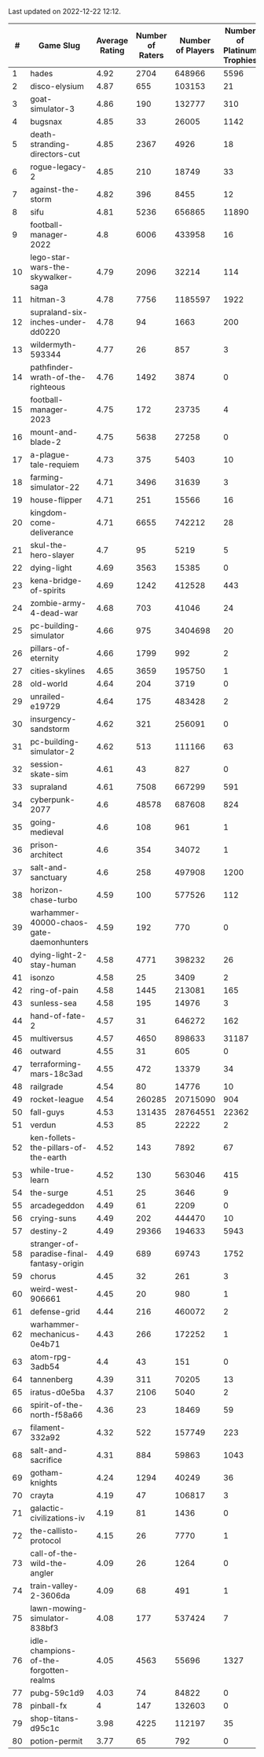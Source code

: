Last updated on 2022-12-22 12:12.


|#|Game Slug|Average Rating|Number of Raters|Number of Players|Number of Platinum Trophies|Max Rarity (%)|
|---|---|---|---|---|---|---|
|1|hades|4.92|2704|648966|5596|89|
|2|disco-elysium|4.87|655|103153|21|28|
|3|goat-simulator-3|4.86|190|132777|310|91|
|4|bugsnax|4.85|33|26005|1142|97|
|5|death-stranding-directors-cut|4.85|2367|4926|18|92|
|6|rogue-legacy-2|4.85|210|18749|33|2|
|7|against-the-storm|4.82|396|8455|12|33|
|8|sifu|4.81|5236|656865|11890|96|
|9|football-manager-2022|4.8|6006|433958|16|49|
|10|lego-star-wars-the-skywalker-saga|4.79|2096|32214|114|97|
|11|hitman-3|4.78|7756|1185597|1922|48|
|12|supraland-six-inches-under-dd0220|4.78|94|1663|200|99|
|13|wildermyth-593344|4.77|26|857|3|9|
|14|pathfinder-wrath-of-the-righteous|4.76|1492|3874|0|46|
|15|football-manager-2023|4.75|172|23735|4|79|
|16|mount-and-blade-2|4.75|5638|27258|0|17|
|17|a-plague-tale-requiem|4.73|375|5403|10|92|
|18|farming-simulator-22|4.71|3496|31639|3|79|
|19|house-flipper|4.71|251|15566|16|93|
|20|kingdom-come-deliverance|4.71|6655|742212|28|30|
|21|skul-the-hero-slayer|4.7|95|5219|5|96|
|22|dying-light|4.69|3563|15385|0|96|
|23|kena-bridge-of-spirits|4.69|1242|412528|443|94|
|24|zombie-army-4-dead-war|4.68|703|41046|24|67|
|25|pc-building-simulator|4.66|975|3404698|20|48|
|26|pillars-of-eternity|4.66|1799|992|2|80|
|27|cities-skylines|4.65|3659|195750|1|72|
|28|old-world|4.64|204|3719|0|84|
|29|unrailed-e19729|4.64|175|483428|2|6|
|30|insurgency-sandstorm|4.62|321|256091|0|6|
|31|pc-building-simulator-2|4.62|513|111166|63|75|
|32|session-skate-sim|4.61|43|827|0|25|
|33|supraland|4.61|7508|667299|591|99|
|34|cyberpunk-2077|4.6|48578|687608|824|63|
|35|going-medieval|4.6|108|961|1|67|
|36|prison-architect|4.6|354|34072|1|32|
|37|salt-and-sanctuary|4.6|258|497908|1200|83|
|38|horizon-chase-turbo|4.59|100|577526|112|87|
|39|warhammer-40000-chaos-gate-daemonhunters|4.59|192|770|0|57|
|40|dying-light-2-stay-human|4.58|4771|398232|26|3|
|41|isonzo|4.58|25|3409|2|59|
|42|ring-of-pain|4.58|1445|213081|165|96|
|43|sunless-sea|4.58|195|14976|3|37|
|44|hand-of-fate-2|4.57|31|646272|162|72|
|45|multiversus|4.57|4650|898633|31187|77|
|46|outward|4.55|31|605|0|74|
|47|terraforming-mars-18c3ad|4.55|472|13379|34|51|
|48|railgrade|4.54|80|14776|10|98|
|49|rocket-league|4.54|260285|20715090|904|76|
|50|fall-guys|4.53|131435|28764551|22362|7|
|51|verdun|4.53|85|22222|2|75|
|52|ken-follets-the-pillars-of-the-earth|4.52|143|7892|67|47|
|53|while-true-learn|4.52|130|563046|415|93|
|54|the-surge|4.51|25|3646|9|94|
|55|arcadegeddon|4.49|61|2209|0|92|
|56|crying-suns|4.49|202|444470|10|65|
|57|destiny-2|4.49|29366|194633|5943|94|
|58|stranger-of-paradise-final-fantasy-origin|4.49|689|69743|1752|98|
|59|chorus|4.45|32|261|3|85|
|60|weird-west-906661|4.45|20|980|1|83|
|61|defense-grid|4.44|216|460072|2|80|
|62|warhammer-mechanicus-0e4b71|4.43|266|172252|1|25|
|63|atom-rpg-3adb54|4.4|43|151|0|98|
|64|tannenberg|4.39|311|70205|13|87|
|65|iratus-d0e5ba|4.37|2106|5040|2|86|
|66|spirit-of-the-north-f58a66|4.36|23|18469|59|63|
|67|filament-332a92|4.32|522|157749|223|93|
|68|salt-and-sacrifice|4.31|884|59863|1043|91|
|69|gotham-knights|4.24|1294|40249|36|13|
|70|crayta|4.19|47|106817|3|23|
|71|galactic-civilizations-iv|4.19|81|1436|0|82|
|72|the-callisto-protocol|4.15|26|7770|1|92|
|73|call-of-the-wild-the-angler|4.09|26|1264|0|38|
|74|train-valley-2-3606da|4.09|68|491|1|88|
|75|lawn-mowing-simulator-838bf3|4.08|177|537424|7|86|
|76|idle-champions-of-the-forgotten-realms|4.05|4563|55696|1327|12|
|77|pubg-59c1d9|4.03|74|84822|0|72|
|78|pinball-fx|4|147|132603|0|86|
|79|shop-titans-d95c1c|3.98|4225|112197|35|97|
|80|potion-permit|3.77|65|792|0|98|
